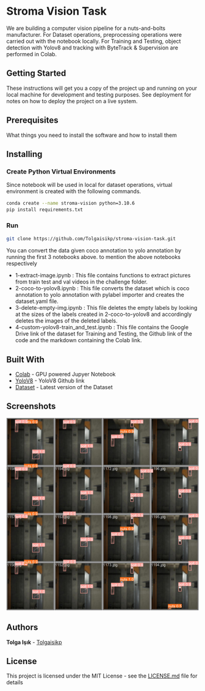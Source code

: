 # Stroma Vision Task

We are building a computer vision pipeline for a nuts-and-bolts manufacturer. For Dataset operations, preprocessing operations were carried out with the notebook locally. For Training and Testing, object detection with Yolov8 and tracking with ByteTrack & Supervision are performed in Colab.

## Getting Started

These instructions will get you a copy of the project up and running on your local machine for development and testing purposes. See deployment for notes on how to deploy the project on a live system.

## Prerequisites

What things you need to install the software and how to install them

## Installing

### Create Python Virtual Environments

Since notebook will be used in local for dataset operations, virtual environment is created with the following commands.

```bash
conda create --name stroma-vision python=3.10.6
pip install requirements.txt
```

### Run

```bash
git clone https://github.com/Tolgaisikp/stroma-vision-task.git
```

You can convert the data given coco annotation to yolo annotation by running the first 3 notebooks above. to mention the above notebooks respectively

* 1-extract-image.ipynb : This file contains functions to extract pictures from train test and val videos in the challenge folder.
* 2-coco-to-yolov8.ipynb : This file converts the dataset which is coco annotation to yolo annotation with pylabel importer and creates the dataset.yaml file.
* 3-delete-empty-img.ipynb : This file deletes the empty labels by looking at the sizes of the labels created in 2-coco-to-yolov8 and accordingly deletes the images of the deleted labels.
* 4-custom-yolov8-train_and_test.ipynb : This file contains the Google Drive link of the dataset for Training and Testing, the Github link of the code and the markdown containing the Colab link.

## Built With

* [Colab](https://colab.research.google.com/drive/1xVMnB-3uSYEbZE7Nb0BSokJcuGGZIPMC?usp=sharing) - GPU powered Jupyer Notebook
* [YoloV8](https://github.com/ultralytics/ultralytics) - YoloV8 Github link
* [Dataset](https://drive.google.com/file/d/1j8RAxBHwEI1zanmblq0RuQiFDGLHN-ig/view?usp=sharing) - Latest version of the Dataset

## Screenshots

![Screen Shot](colab-output\val_batch2_pred.jpg)

## Authors

**Tolga Işık** - [Tolgaisikp](https://github.com/Tolgaisikp)

## License

This project is licensed under the MIT License - see the [LICENSE.md](LICENSE.md) file for details
